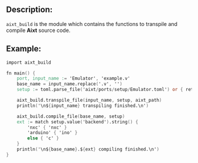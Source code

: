 ## Description:

`aixt_build` is the module which contains the functions to transpile and compile **Aixt** source code.

## Example:

```v cgen
import aixt_build

fn main() {
    port, input_name := 'Emulator', 'example.v'
    base_name = input_name.replace('.v', '')
    setup := toml.parse_file('aixt/ports/setup/Emulator.toml') or { return }

    aixt_build.transpile_file(input_name, setup, aixt_path)
    println('\n${input_name} transpiling finished.\n')

    aixt_build.compile_file(base_name, setup)
    ext := match setup.value('backend').string() {
    	'nxc' { 'nxc' }
    	'arduino' { 'ino' }
    	else { 'c' }
    }
    println('\n${base_name}.${ext} compiling finished.\n')
}
```